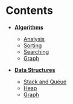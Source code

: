 # Contents

* **[Algorithms](algorithms)**
  * [Analysis](analysis)
  * [Sorting](sorting)
  * [Searching](searching)
  * [Graph](graph_search)

* **[Data Structures](data_structures)**
  * [Stack and Queue](stack_queue)
  * [Heap](heap)
  * [Graph](graph)